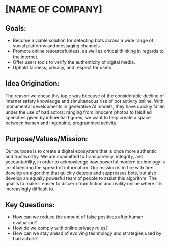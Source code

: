 # [NAME OF COMPANY]

## Goals:

- Become a viable solution for detecting bots across a wide range of social platforms and messaging channels.
- Promote online resourcefulness, as well as critical thinking in regards to the internet.
- Offer users tools to verify the authenticity of digital media.
- Uphold fairness, privacy, and respect for users.


## Idea Origination:

The reason we chose this topic was because of the considerable decline of internet safety knowledge and simultaneous rise of bot activity online. With monumental developments in generative AI models, they have quickly fallen under the use of bad actors: ranging from innocent photos to falsified speeches given by influential figures, we want to help create a space between human and ingenuine, programmed activity. 

## Purpose/Values/Mission:

Our purpose is to create a digital ecosystem that is once more authentic and trustworthy. We are committed to transparency, integrity, and accountability, in order to acknowledge how powerful modern technology is in influencing the spread of information. Our mission is to fire with fire: develop an algorithm that quickly detects and suppresses bots, but also develop an equally powerful team of people to assist this algorithm. The goal is to make it easier to discern from fiction and reality online where it is increasingly difficult to.

## Key Questions: 

- How can we reduce the amount of false positives after human evaluation?
- How do we comply with online privacy rules?
- How can we stay ahead of evolving technology and strategies used by bad actors?

